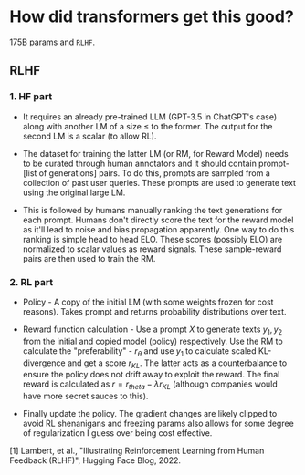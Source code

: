 # How did transformers get this good?

175B params and `RLHF`.

## RLHF

### 1. HF part

* It requires an already pre-trained LLM (GPT-3.5 in ChatGPT's case) along with another LM of a size $\le$ to the former. The output for the second LM is a scalar (to allow RL).

* The dataset for training the latter LM (or RM, for Reward Model) needs to be curated through human annotators and it should contain prompt-[list of generations] pairs. To do this, prompts are sampled from a collection of past user queries. These prompts are used to generate text using the original large LM.

* This is followed by humans manually ranking the text generations for each prompt. Humans don't directly score the text for the reward model as it'll lead to noise and bias propagation apparently. One way to do this ranking is simple head to head ELO. These scores (possibly ELO) are normalized to scalar values as reward signals. These sample-reward pairs are then used to train the RM.

### 2. RL part

* Policy - A copy of the initial LM (with some weights frozen for cost reasons). Takes prompt and returns probability distributions over text.

* Reward function calculation - Use a prompt $X$ to generate texts $y_1, y_2$ from the initial and copied model (policy) respectively. Use the RM to calculate the "preferability" - $r_{\theta}$ and use $y_1$ to calculate scaled KL-divergence and get a score $r_{KL}$. The latter acts as a counterbalance to ensure the policy does not drift away to exploit the reward. The final reward is calculated as $r = r_{theta} - \lambda r_{KL}$ (although companies would have more secret sauces to this).

* Finally update the policy. The gradient changes are likely clipped to avoid RL shenanigans and freezing params also allows for some degree of regularization I guess over being cost effective.

[1] Lambert, et al., "Illustrating Reinforcement Learning from Human Feedback (RLHF)", Hugging Face Blog, 2022.